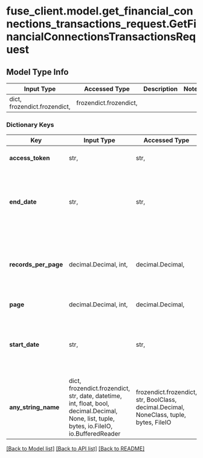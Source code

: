 # fuse_client.model.get_financial_connections_transactions_request.GetFinancialConnectionsTransactionsRequest

## Model Type Info
Input Type | Accessed Type | Description | Notes
------------ | ------------- | ------------- | -------------
dict, frozendict.frozendict,  | frozendict.frozendict,  |  | 

### Dictionary Keys
Key | Input Type | Accessed Type | Description | Notes
------------ | ------------- | ------------- | ------------- | -------------
**access_token** | str,  | str,  | Access token for authentication. | 
**end_date** | str,  | str,  | The latest date for which data should be returned. Dates should be formatted as YYYY-MM-DD. | 
**records_per_page** | decimal.Decimal, int,  | decimal.Decimal,  | Number of items per page. | if omitted the server will use the default value of 25
**page** | decimal.Decimal, int,  | decimal.Decimal,  | Specify current page. | 
**start_date** | str,  | str,  | The earliest date for which data should be returned. Dates should be formatted as YYYY-MM-DD. | 
**any_string_name** | dict, frozendict.frozendict, str, date, datetime, int, float, bool, decimal.Decimal, None, list, tuple, bytes, io.FileIO, io.BufferedReader | frozendict.frozendict, str, BoolClass, decimal.Decimal, NoneClass, tuple, bytes, FileIO | any string name can be used but the value must be the correct type | [optional]

[[Back to Model list]](../../README.md#documentation-for-models) [[Back to API list]](../../README.md#documentation-for-api-endpoints) [[Back to README]](../../README.md)

